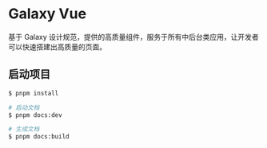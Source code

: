 # Galaxy Vue

基于 Galaxy 设计规范，提供的高质量组件，服务于所有中后台类应用，让开发者可以快速搭建出高质量的页面。

## 启动项目

```sh
$ pnpm install

# 启动文档
$ pnpm docs:dev

# 生成文档
$ pnpm docs:build
```
